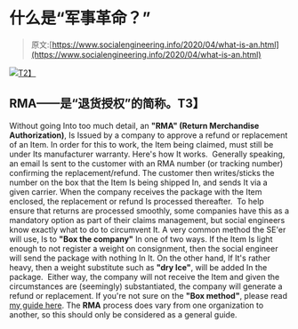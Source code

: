 # 什么是“军事革命？”

> 原文:[https://www.socialengineering.info/2020/04/what-is-an.html](https://www.socialengineering.info/2020/04/what-is-an.html)

[![](../Images/a6d65e994ce74db40a47303bde0b4c59.png)T2】](https://1.bp.blogspot.com/-09YA2hEYWjw/XoXZt_ZLALI/AAAAAAAAjic/Z0tJY2bUIIgx41YFR-hVVMWF6dwMEFR0ACLcBGAsYHQ/s1600/RMA.%2Bwww.socialengineers.net.jpg)

## **RMA——是“退货授权”的简称。T3】**

Without going Into too much detail, an **"RMA" (Return Merchandise Authorization)**, Is Issued by a company to approve a refund or replacement of an Item. In order for this to work, the Item being claimed, must still be under Its manufacturer warranty. Here's how It works. 
  Generally speaking, an email Is sent to the customer with an RMA number (or tracking number) confirming the replacement/refund. The customer then writes/sticks the number on the box that the Item Is being shipped In, and sends It via a given carrier. When the company receives the package with the Item enclosed, the replacement or refund Is processed thereafter. 
  To help ensure that returns are processed smoothly, some companies have this as a mandatory option as part of their claims management, but social engineers know exactly what to do to circumvent It. A very common method the SE'er will use, Is to **"Box the company"** In one of two ways.
  If the Item Is light enough to not register a weight on consignment, then the social engineer will send the package with nothing In It. On the other hand, If It's rather heavy, then a weight substitute such as **"dry Ice"**, will be added In the package. 
  Either way, the company will not receive the Item and given the circumstances are (seemingly) substantiated, the company will generate a refund or replacement. If you're not sure on the **"Box method"**, please read [my guide here](https://www.socialengineers.net/2020/03/test_88.html). The **RMA** process does vary from one organization to another, so this should only be considered as a general guide.